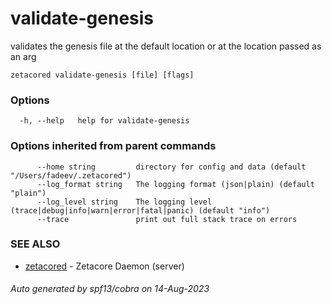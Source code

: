 # validate-genesis

validates the genesis file at the default location or at the location passed as an arg

```
zetacored validate-genesis [file] [flags]
```

### Options

```
  -h, --help   help for validate-genesis
```

### Options inherited from parent commands

```
      --home string         directory for config and data (default "/Users/fadeev/.zetacored")
      --log_format string   The logging format (json|plain) (default "plain")
      --log_level string    The logging level (trace|debug|info|warn|error|fatal|panic) (default "info")
      --trace               print out full stack trace on errors
```

### SEE ALSO

* [zetacored](zetacored.md)	 - Zetacore Daemon (server)

###### Auto generated by spf13/cobra on 14-Aug-2023
